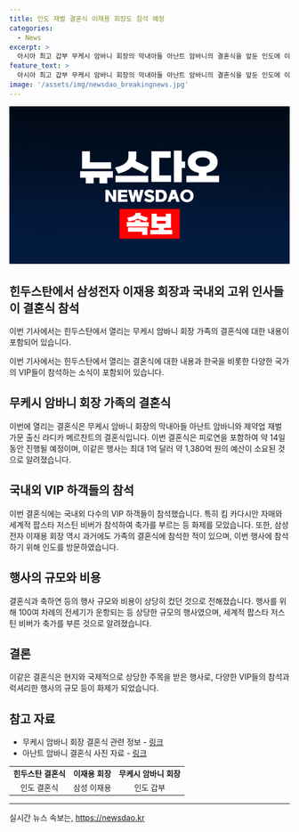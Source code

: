 ```yaml
---
title: 인도 재벌 결혼식 이재용 회장도 참석 예정
categories:
  - News
excerpt: >
  아시아 최고 갑부 무케시 암바니 회장의 막내아들 아난트 암바니의 결혼식을 앞둔 인도에 이재용 삼성전자 회장 등 VIP 하객들이 입국했다. 이재용 회장은 인도 뭄바이 국제공항을 통해 도착 후 차량을 타는 모습이 포착됐다. 아난트 암바니는 오늘 뭄바이에서 제약업 재벌 출신 라디카 메르찬트와 결혼식을 올릴 예정이며, 행사 비용으로 약 1억 달러를 들였다. 세계적 팝스타 저스틴 비버도 축가를 불렀으며, 138억 원을 받았다고 전해졌다.
feature_text: >
  아시아 최고 갑부 무케시 암바니 회장의 막내아들 아난트 암바니의 결혼식을 앞둔 인도에 이재용 삼성전자 회장 등 VIP 하객들이 입국했다. 이재용 회장은 인도 뭄바이 국제공항을 통해 도착 후 차량을 타는 모습이 포착됐다. 아난트 암바니는 오늘 뭄바이에서 제약업 재벌 출신 라디카 메르찬트와 결혼식을 올릴 예정이며, 행사 비용으로 약 1억 달러를 들였다. 세계적 팝스타 저스틴 비버도 축가를 불렀으며, 138억 원을 받았다고 전해졌다.
image: '/assets/img/newsdao_breakingnews.jpg'
---
```


<p><img src="/assets/img/newsdao_breakingnews.jpg" alt="implanttips 속보" /></p>

<h2 data-ke-size="size26">힌두스탄에서 삼성전자 이재용 회장과 국내외 고위 인사들이 결혼식 참석</h2>

<p>이번 기사에서는 힌두스탄에서 열리는 무케시 암바니 회장 가족의 결혼식에 대한 내용이 포함되어 있습니다.</p>

<p data-ke-size="size16">이번 기사에서는 힌두스탄에서 열리는 결혼식에 대한 내용과 한국을 비롯한 다양한 국가의 VIP들이 참석하는 소식이 포함되어 있습니다.</p>

<h2 data-ke-size="size24">무케시 암바니 회장 가족의 결혼식</h2>

<p>이번에 열리는 결혼식은 무케시 암바니 회장의 막내아들 아난트 암바니와 제약업 재벌 가문 출신 라디카 메르찬트의 결혼식입니다. 이번 결혼식은 피로연을 포함하여 약 14일 동안 진행될 예정이며, 이같은 행사는 최대 1억 달러 약 1,380억 원의 예산이 소요된 것으로 알려졌습니다.</p>

<h2 data-ke-size="size24">국내외 VIP 하객들의 참석</h2>

<p>이번 결혼식에는 국내외 다수의 VIP 하객들이 참석했습니다. 특히 킴 카다시안 자매와 세계적 팝스타 저스틴 비버가 참석하여 축가를 부르는 등 화제를 모았습니다. 또한, 삼성전자 이재용 회장 역시 과거에도 가족의 결혼식에 참석한 적이 있으며, 이번 행사에 참석하기 위해 인도를 방문하였습니다.</p>

<h2 data-ke-size="size24">행사의 규모와 비용</h2>

<p>결혼식과 축하연 등의 행사 규모와 비용이 상당히 컸던 것으로 전해졌습니다. 행사를 위해 100여 차례의 전세기가 운항되는 등 상당한 규모의 행사였으며, 세계적 팝스타 저스틴 비버가 축가를 부른 것으로 알려졌습니다.</p>

<h2 data-ke-size="size24">결론</h2>

<p>이같은 결혼식은 현지와 국제적으로 상당한 주목을 받은 행사로, 다양한 VIP들의 참석과 럭셔리한 행사의 규모 등이 화제가 되었습니다.</p>

<h2 data-ke-size="size24">참고 자료</h2>

<ul>
  <li>무케시 암바니 회장 결혼식 관련 정보 - <a href="https://example.com/1">링크</a></li>
  <li>아난트 암바니 결혼식 사진 자료 - <a href="https://example.com/2">링크</a></li>
</ul>

<table>
  <tr>
    <td style="text-align: center; height: 17px;"><b>힌두스탄 결혼식</b></td>
    <td style="text-align: center; height: 17px;"><b>이재용 회장</b></td>
    <td style="text-align: center; height: 17px;"><b>무케시 암바니 회장</b></td>
  </tr>
  <tr>
    <td style="text-align: center;">인도 결혼식</td>
    <td style="text-align: center;">삼성 이재용</td>
    <td style="text-align: center;">인도 갑부</td>
  </tr>
</table>

<hr>
실시간 뉴스 속보는, <a href="https://newsdao.kr" rel="dofollow">https://newsdao.kr</a>



